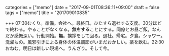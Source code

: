 
categories = ["memo"]
date = "2017-09-01T08:36:11+09:00"
draft = false
tags = ["memo"]
title = "201709010835"

+++
07:30むくり。準備。会社へ。最終日。ひたすら退社する支度。30分ほどで終わる。やることがなくなる。**無をする**ことにする。同僚とお昼ご飯。なんだか感慨深い。行動開始。**無**。挨拶をして回る。退社。帰宅。夕食。シャワー。洗濯もの。風邪引きによる身体の体温調節がいまだおかしい。薬を飲む。22:30おねむ。明日は新しい現場へ。うんざり。そして今。
